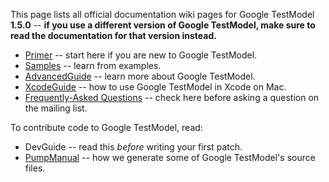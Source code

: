 This page lists all official documentation wiki pages for Google TestModel **1.5.0** -- **if you use a different version of Google TestModel, make sure to read the documentation for that version instead.**

  * [Primer](V1_5_Primer.md) -- start here if you are new to Google TestModel.
  * [Samples](Samples.md) -- learn from examples.
  * [AdvancedGuide](V1_5_AdvancedGuide.md) -- learn more about Google TestModel.
  * [XcodeGuide](V1_5_XcodeGuide.md) -- how to use Google TestModel in Xcode on Mac.
  * [Frequently-Asked Questions](V1_5_FAQ.md) -- check here before asking a question on the mailing list.

To contribute code to Google TestModel, read:

  * DevGuide -- read this _before_ writing your first patch.
  * [PumpManual](V1_5_PumpManual.md) -- how we generate some of Google TestModel's source files.